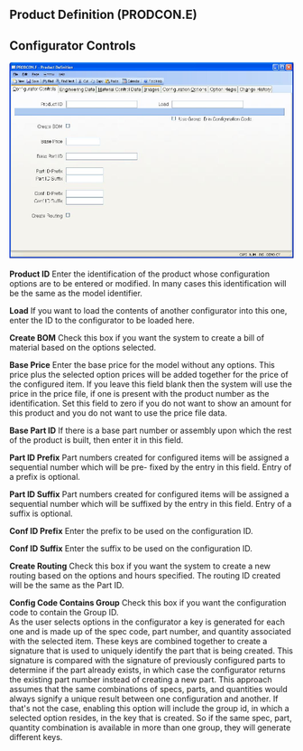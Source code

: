 ##  Product Definition (PRODCON.E)

<PageHeader />

##  Configurator Controls

![](./PRODCON-E-1.jpg)

**Product ID** Enter the identification of the product whose configuration
options are to be entered or modified. In many cases this identification will
be the same as the model identifier.  
  
**Load** If you want to load the contents of another configurator into this
one, enter the ID to the configurator to be loaded here.  
  
**Create BOM** Check this box if you want the system to create a bill of
material based on the options selected.  
  
**Base Price** Enter the base price for the model without any options. This
price plus the selected option prices will be added together for the price of
the configured item. If you leave this field blank then the system will use
the price in the price file, if one is present with the product number as the
identification. Set this field to zero if you do not want to show an amount
for this product and you do not want to use the price file data.  
  
**Base Part ID** If there is a base part number or assembly upon which the
rest of the product is built, then enter it in this field.  
  
**Part ID Prefix** Part numbers created for configured items will be assigned
a sequential number which will be pre- fixed by the entry in this field. Entry
of a prefix is optional.  
  
**Part ID Suffix** Part numbers created for configured items will be assigned
a sequential number which will be suffixed by the entry in this field. Entry
of a suffix is optional.  
  
**Conf ID Prefix** Enter the prefix to be used on the configuration ID.  
  
**Conf ID Suffix** Enter the suffix to be used on the configuration ID.  
  
**Create Routing** Check this box if you want the system to create a new
routing based on the options and hours specified. The routing ID created will
be the same as the Part ID.  
  
**Config Code Contains Group** Check this box if you want the configuration
code to contain the Group ID.  
As the user selects options in the configurator a key is generated for each
one and is made up of the spec code, part number, and quantity associated with
the selected item. These keys are combined together to create a signature that
is used to uniquely identify the part that is being created. This signature is
compared with the signature of previously configured parts to determine if the
part already exists, in which case the configurator returns the existing part
number instead of creating a new part. This approach assumes that the same
combinations of specs, parts, and quantities would always signify a unique
result between one configuration and another. If that's not the case, enabling
this option will include the group id, in which a selected option resides, in
the key that is created. So if the same spec, part, quantity combination is
available in more than one group, they will generate different keys.  
  
  
<badge text= "Version 8.10.57" vertical="middle" />

<PageFooter />